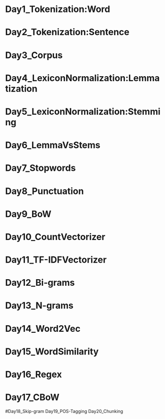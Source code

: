 # Day1_Tokenization:Word
# Day2_Tokenization:Sentence
# Day3_Corpus
# Day4_LexiconNormalization:Lemmatization
# Day5_LexiconNormalization:Stemming
# Day6_LemmaVsStems
# Day7_Stopwords
# Day8_Punctuation
# Day9_BoW
# Day10_CountVectorizer
# Day11_TF-IDFVectorizer
# Day12_Bi-grams
# Day13_N-grams
# Day14_Word2Vec
# Day15_WordSimilarity
# Day16_Regex
# Day17_CBoW
#Day18_Skip-gram
Day19_POS-Tagging
Day20_Chunking
